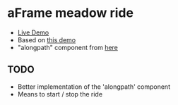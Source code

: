 # aFrame meadow ride
- [Live Demo](https://giladaya.github.io/aframe-ride/)  
- Based on [this demo](http://drawvr.com/welcome/)  
- "alongpath" component from [here](https://jsbin.com/dasefeh/edit?html,output)  

## TODO
- Better implementation of the 'alongpath' component
- Means to start / stop the ride